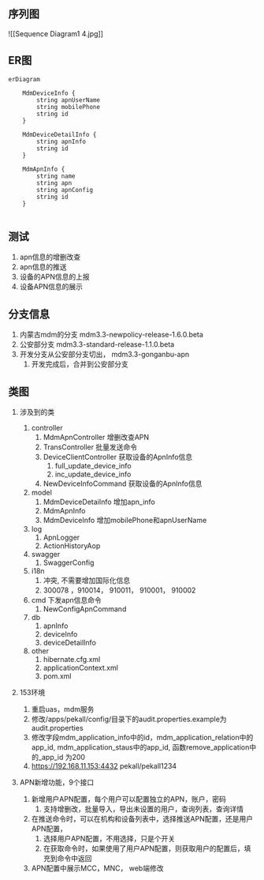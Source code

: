 ## 序列图
![[Sequence Diagram1 4.jpg]]

## ER图
```mermaid
erDiagram
	
	MdmDeviceInfo {
		string apnUserName
		string mobilePhone
		string id
	}

	MdmDeviceDetailInfo {
	    string apnInfo
		string id
    }

	MdmApnInfo {
	    string name
		string apn
		string apnConfig
		string id
    }
	
```
## 测试
1. apn信息的增删改查
2. apn信息的推送
3. 设备的APN信息的上报
4. 设备APN信息的展示

## 分支信息
1. 内蒙古mdm的分支 mdm3.3-newpolicy-release-1.6.0.beta
2. 公安部分支 mdm3.3-standard-release-1.1.0.beta
3. 开发分支从公安部分支切出， mdm3.3-gonganbu-apn
	1. 开发完成后，合并到公安部分支

## 类图
1. 涉及到的类
	1. controller
		1. MdmApnController 增删改查APN
		2. TransController  批量发送命令
		3. DeviceClientController    获取设备的ApnInfo信息
			1. full_update_device_info
			2. inc_update_device_info
		4. NewDeviceInfoCommand  获取设备的ApnInfo信息
	2. model
		1. MdmDeviceDetaiInfo  增加apn_info
		2. MdmApnInfo
		3. MdmDeviceInfo 增加mobilePhone和apnUserName
	3. log
		1. ApnLogger
		2. ActionHistoryAop
	4. swagger
		1. SwaggerConfig
	5. i18n
		1. 冲突, 不需要增加国际化信息
		2. 300078 ，910014， 910011， 910001， 910002
	6. cmd   下发apn信息命令
		1. NewConfigApnCommand
	7. db
		1. apnInfo
		2. deviceInfo
		3. deviceDetailInfo
	8. other
		1. hibernate.cfg.xml
		2. applicationContext.xml
		3. pom.xml

1. 153环境
	1. 重启uas，mdm服务
	2. 修改/apps/pekall/config/目录下的audit.properties.example为audit.properties
	3. 修改字段mdm_application_info中的id，mdm_application_relation中的app_id, mdm_application_staus中的app_id, 函数remove_application中的_app_id 为200
	4. https://192.168.11.153:4432  pekall/pekall1234
2. APN新增功能，9个接口
	1. 新增用户APN配置，每个用户可以配置独立的APN，账户，密码
		1. 支持增删改，批量导入，导出未设置的用户，查询列表，查询详情
	2. 在推送命令时，可以在机构和设备列表中，选择推送APN配置，还是用户APN配置，
		1. 选择用户APN配置，不用选择，只是个开关
		2. 在获取命令时，如果使用了用户APN配置，则获取用户的配置后，填充到命令中返回
	3. APN配置中展示MCC，MNC， web端修改